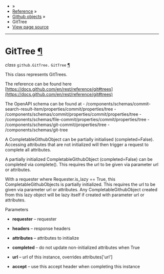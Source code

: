 - »
- [Reference](https://pygithub.readthedocs.io/en/stable/reference.html) »
- [Github objects](https://pygithub.readthedocs.io/en/stable/github_objects.html) »
- GitTree
- [View page source](https://pygithub.readthedocs.io/en/stable/_sources/github_objects/GitTree.rst.txt)

* * *

# GitTree [¶](https://pygithub.readthedocs.io/en/stable/github_objects/GitTree.html\#gittree "Permalink to this headline")

_class_ `github.GitTree.` `GitTree` [¶](https://pygithub.readthedocs.io/en/stable/github_objects/GitTree.html#github.GitTree.GitTree "Permalink to this definition")

This class represents GitTrees.

The reference can be found here
[https://docs.github.com/en/rest/reference/git#trees](https://docs.github.com/en/rest/reference/git#trees)

The OpenAPI schema can be found at
\- /components/schemas/commit-search-result-item/properties/commit/properties/tree
\- /components/schemas/commit/properties/commit/properties/tree
\- /components/schemas/file-commit/properties/commit/properties/tree
\- /components/schemas/git-commit/properties/tree
\- /components/schemas/git-tree

A CompletableGithubObject can be partially initialised (completed=False). Accessing attributes that are not
initialized will then trigger a request to complete all attributes.

A partially initialized CompletableGithubObject (completed=False) can be completed
via complete(). This requires the url to be given via parameter url or attributes.

With a requester where Requester.is\_lazy == True, this CompletableGithubObjects is
partially initialized. This requires the url to be given via parameter url or attributes.
Any CompletableGithubObject created from this lazy object will be lazy itself if created with
parameter url or attributes.

Parameters

- **requester** – requester

- **headers** – response headers

- **attributes** – attributes to initialize

- **completed** – do not update non-initialized attributes when True

- **url** – url of this instance, overrides attributes\['url'\]

- **accept** – use this accept header when completing this instance